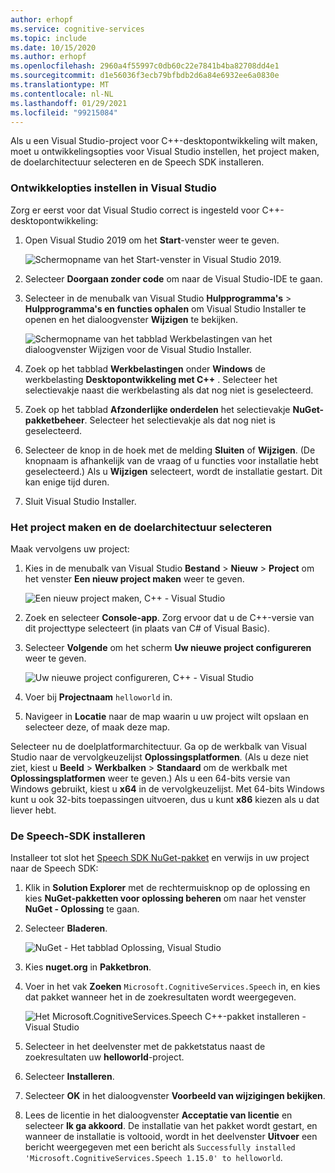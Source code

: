 ```yaml
---
author: erhopf
ms.service: cognitive-services
ms.topic: include
ms.date: 10/15/2020
ms.author: erhopf
ms.openlocfilehash: 2960a4f55997c0db60c22e7841b4ba82708dd4e1
ms.sourcegitcommit: d1e56036f3ecb79bfbdb2d6a84e6932ee6a0830e
ms.translationtype: MT
ms.contentlocale: nl-NL
ms.lasthandoff: 01/29/2021
ms.locfileid: "99215084"
---
```

Als u een Visual Studio-project voor C++-desktopontwikkeling wilt maken, moet u ontwikkelingsopties voor Visual Studio instellen, het project maken, de doelarchitectuur selecteren en de Speech SDK installeren.

### <a name="set-up-visual-studio-development-options"></a>Ontwikkelopties instellen in Visual Studio

Zorg er eerst voor dat Visual Studio correct is ingesteld voor C++-desktopontwikkeling:

1. Open Visual Studio 2019 om het **Start**-venster weer te geven.

   ![Schermopname van het Start-venster in Visual Studio 2019.](../articles/cognitive-services/Speech-Service/media/sdk/vs-start-window.png)

1. Selecteer **Doorgaan zonder code** om naar de Visual Studio-IDE te gaan.

1. Selecteer in de menubalk van Visual Studio **Hulpprogramma's** > **Hulpprogramma's en functies ophalen** om Visual Studio Installer te openen en het dialoogvenster **Wijzigen** te bekijken.

   ![Schermopname van het tabblad Werkbelastingen van het dialoogvenster Wijzigen voor de Visual Studio Installer.](../articles/cognitive-services/Speech-Service/media/sdk/vs-enable-cpp-workload.png)

1. Zoek op het tabblad **Werkbelastingen** onder **Windows** de werkbelasting **Desktopontwikkeling met C++** . Selecteer het selectievakje naast die werkbelasting als dat nog niet is geselecteerd.

1. Zoek op het tabblad **Afzonderlijke onderdelen** het selectievakje **NuGet-pakketbeheer**. Selecteer het selectievakje als dat nog niet is geselecteerd.

1. Selecteer de knop in de hoek met de melding **Sluiten** of **Wijzigen**. (De knopnaam is afhankelijk van de vraag of u functies voor installatie hebt geselecteerd.) Als u **Wijzigen** selecteert, wordt de installatie gestart. Dit kan enige tijd duren.

1. Sluit Visual Studio Installer.

### <a name="create-the-project-and-select-the-target-architecture"></a>Het project maken en de doelarchitectuur selecteren

Maak vervolgens uw project:

1. Kies in de menubalk van Visual Studio **Bestand** > **Nieuw** > **Project** om het venster **Een nieuw project maken** weer te geven.

   ![Een nieuw project maken, C++ - Visual Studio](../articles/cognitive-services/Speech-Service/media/sdk/qs-cpp-windows-01-new-console-app.png)

1. Zoek en selecteer **Console-app**. Zorg ervoor dat u de C++-versie van dit projecttype selecteert (in plaats van C# of Visual Basic).

1. Selecteer **Volgende** om het scherm **Uw nieuwe project configureren** weer te geven.

   ![Uw nieuwe project configureren, C++ - Visual Studio](../articles/cognitive-services/Speech-Service/media/sdk/vs-enable-cpp-configure-your-new-project.png)

1. Voer bij **Projectnaam** `helloworld` in.

1. Navigeer in **Locatie** naar de map waarin u uw project wilt opslaan en selecteer deze, of maak deze map.

Selecteer nu de doelplatformarchitectuur. Ga op de werkbalk van Visual Studio naar de vervolgkeuzelijst **Oplossingsplatformen**. (Als u deze niet ziet, kiest u **Beeld** > **Werkbalken** > **Standaard** om de werkbalk met **Oplossingsplatformen** weer te geven.) Als u een 64-bits versie van Windows gebruikt, kiest u **x64** in de vervolgkeuzelijst. Met 64-bits Windows kunt u ook 32-bits toepassingen uitvoeren, dus u kunt **x86** kiezen als u dat liever hebt.

### <a name="install-the-speech-sdk"></a>De Speech-SDK installeren

Installeer tot slot het [Speech SDK NuGet-pakket](https://aka.ms/csspeech/nuget) en verwijs in uw project naar de Speech SDK:

1. Klik in **Solution Explorer** met de rechtermuisknop op de oplossing en kies **NuGet-pakketten voor oplossing beheren** om naar het venster **NuGet - Oplossing** te gaan.

1. Selecteer **Bladeren**.

   ![NuGet - Het tabblad Oplossing, Visual Studio](../articles/cognitive-services/Speech-Service/media/sdk/qs-cpp-windows-03-manage-nuget-packages.png)

1. Kies **nuget.org** in **Pakketbron**.

1. Voer in het vak **Zoeken** `Microsoft.CognitiveServices.Speech` in, en kies dat pakket wanneer het in de zoekresultaten wordt weergegeven.

   ![Het Microsoft.CognitiveServices.Speech C++-pakket installeren - Visual Studio](../articles/cognitive-services/Speech-Service/media/sdk/qs-cpp-windows-04-nuget-install-1.0.0.png)

1. Selecteer in het deelvenster met de pakketstatus naast de zoekresultaten uw **helloworld**-project.

1. Selecteer **Installeren**.

1. Selecteer **OK** in het dialoogvenster **Voorbeeld van wijzigingen bekijken**.

1. Lees de licentie in het dialoogvenster **Acceptatie van licentie** en selecteer **Ik ga akkoord**. De installatie van het pakket wordt gestart, en wanneer de installatie is voltooid, wordt in het deelvenster **Uitvoer** een bericht weergegeven met een bericht als `Successfully installed 'Microsoft.CognitiveServices.Speech 1.15.0' to helloworld`.
